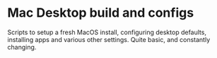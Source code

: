 # Mac Desktop build and configs 
Scripts to setup a fresh MacOS install, configuring desktop defaults, installing apps and various other settings. Quite basic, and constantly changing. 



